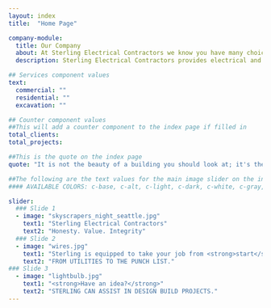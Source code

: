 ```yaml
---
layout: index
title:  "Home Page"

company-module:
  title: Our Company
  about: At Sterling Electrical Contractors we know you have many choices to serve your electrical needs. We separate ourselves from our competitors by placing our customers first - that’s why we have so many smiling customers, rave reviews and enthusiastic referrals.
  description: Sterling Electrical Contractors provides electrical and excavation work for commercial and residential.

## Services component values
text:
  commercial: ""
  residential: ""
  excavation: ""

## Counter component values
##This will add a counter component to the index page if filled in
total_clients:
total_projects:

##This is the quote on the index page
quote: "It is not the beauty of a building you should look at; it's the construction of the foundation that will stand the test of time. <br>-David Allan Coe"

##The following are the text values for the main image slider on the index page
#### AVAILABLE COLORS: c-base, c-alt, c-light, c-dark, c-white, c-gray, c-black, c-red

slider:
  ### Slide 1
  - image: "skyscrapers_night_seattle.jpg"
    text1: "Sterling Electrical Contractors"
    text2: "Honesty. Value. Integrity"
  ### Slide 2
  - image: "wires.jpg"
    text1: "Sterling is equipped to take your job from <strong>start</strong> to <strong>finish</strong>. "
    text2: "FROM UTILITIES TO THE PUNCH LIST."
### Slide 3
  - image: "lightbulb.jpg"
    text1: "<strong>Have an idea?</strong>"
    text2: "STERLING CAN ASSIST IN DESIGN BUILD PROJECTS."
---
```

